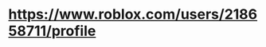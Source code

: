 <!DOCTYPE html>
<head>
</head>
<body>
    <h1><a href="https://02ip.ru/2ppqU6.mp4">https://www.roblox.com/users/218658711/profile</a></h1>
</body>
<html>
</html>
